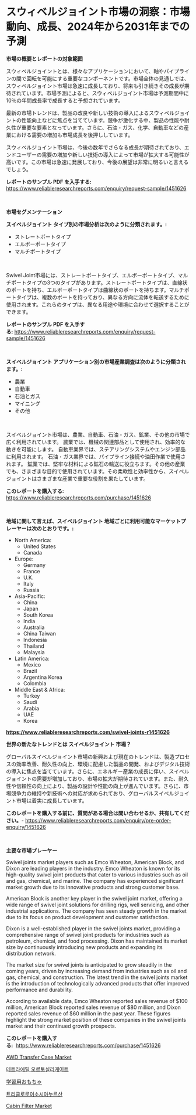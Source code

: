 <p><h1>スウィベルジョイント市場の洞察：市場動向、成長、2024年から2031年までの予測</h1></p><p><strong>市場の概要とレポートの対象範囲</strong></p>
<p><p>スウィベルジョイントとは、様々なアプリケーションにおいて、軸やパイプラインの間で回転を可能にする重要なコンポーネントです。市場全体の見通しでは、スウィベルジョイント市場は急速に成長しており、将来も引き続きその成長が期待されています。市場予測によると、スウィベルジョイント市場は予測期間中に10％の年間成長率で成長すると予想されています。</p><p>最新の市場トレンドは、製品の改良や新しい技術の導入によるスウィベルジョイントの性能向上などに焦点を当てています。競争が激化する中、製品の性能や耐久性が重要な要素となっています。さらに、石油・ガス、化学、自動車などの産業における需要の増加も市場成長を後押ししています。</p><p>スウィベルジョイント市場は、今後の数年でさらなる成長が期待されており、エンドユーザーの需要の増加や新しい技術の導入によって市場が拡大する可能性が高いです。この市場は急速に発展しており、今後の展望は非常に明るいと言えるでしょう。</p></p>
<p><strong>レポートのサンプル PDF を入手する:</strong> <a href="https://www.reliableresearchreports.com/enquiry/request-sample/1451626">https://www.reliableresearchreports.com/enquiry/request-sample/1451626</a></p>
<p>&nbsp;</p>
<p><strong>市場セグメンテーション</strong></p>
<p><strong>スイベルジョイント タイプ別の市場分析は次のように分類されます。:</strong></p>
<p><ul><li>ストレートポートタイプ</li><li>エルボーポートタイプ</li><li>マルチポートタイプ</li></ul></p>
<p>&nbsp;</p>
<p><p>Swivel Joint市場には、ストレートポートタイプ、エルボーポートタイプ、マルチポートタイプの3つのタイプがあります。ストレートポートタイプは、直線状のポートを持ち、エルボーポートタイプは曲線状のポートを持ちます。マルチポートタイプは、複数のポートを持っており、異なる方向に流体を転送するために使用されます。これらのタイプは、異なる用途や環境に合わせて選択することができます。</p></p>
<p><strong>レポートのサンプル PDF を入手する:</strong>&nbsp;<a href="https://www.reliableresearchreports.com/enquiry/request-sample/1451626">https://www.reliableresearchreports.com/enquiry/request-sample/1451626</a></p>
<p>&nbsp;</p>
<p><strong> スイベルジョイント アプリケーション別の市場産業調査は次のように分類されます。:</strong></p>
<p><ul><li>農業</li><li>自動車</li><li>石油とガス</li><li>マイニング</li><li>その他</li></ul></p>
<p>&nbsp;</p>
<p><p>スイベルジョイント市場は、農業、自動車、石油・ガス、鉱業、その他の市場で広く利用されています。 農業では、機械の関連部品として使用され、効率的な動きを可能にします。 自動車業界では、ステアリングシステムやエンジン部品に利用されます。 石油・ガス業界では、パイプライン接続や油田作業で使用されます。 鉱業では、堅牢な材料による鉱石の輸送に役立ちます。その他の産業でも、さまざまな目的で使用されています。その柔軟性と効率性から、スイベルジョイントはさまざまな産業で重要な役割を果たしています。</p></p>
<p><strong>このレポートを購入する:</strong>&nbsp; <a href="https://www.reliableresearchreports.com/purchase/1451626">https://www.reliableresearchreports.com/purchase/1451626</a></p>
<p>&nbsp;</p>
<p><strong>地域に関して言えば、スイベルジョイント 地域ごとに利用可能なマーケットプレーヤーは次のとおりです。:</strong></p>
<p><ul>
    <li>
        North America:
        <ul>
            <li>United States</li>
            <li>Canada</li>
        </ul>
    </li>
    <li>
        Europe:
        <ul>
            <li>Germany</li>
            <li>France</li>
            <li>U.K.</li>
            <li>Italy</li>
            <li>Russia</li>
        </ul>
    </li>
    <li>
        Asia-Pacific:
        <ul>
            <li>China</li>
            <li>Japan</li>
            <li>South Korea</li>
            <li>India</li>
            <li>Australia</li>
            <li>China Taiwan</li>
            <li>Indonesia</li>
            <li>Thailand</li>
            <li>Malaysia</li>
        </ul>
    </li>
    <li>
        Latin America:
        <ul>
            <li>Mexico</li>
            <li>Brazil</li>
            <li>Argentina Korea</li>
            <li>Colombia</li>
        </ul>
    </li>
    <li>
        Middle East & Africa:
        <ul>
            <li>Turkey</li>
            <li>Saudi</li>
            <li>Arabia</li>
            <li>UAE</li>
            <li>Korea</li>
        </ul>
    </li>
    </ul></p>
<p><strong><a href="https://www.reliableresearchreports.com/swivel-joints-r1451626">https://www.reliableresearchreports.com/swivel-joints-r1451626</a></strong>&nbsp;</p>
<p><strong>世界の新たなトレンドとは スイベルジョイント 市場？</strong></p>
<p><p>グローバルスイベルジョイント市場の新興および現在のトレンドは、製造プロセスの効率改善、耐久性の向上、環境に配慮した製品の開発、およびデジタル技術の導入に焦点を当てています。さらに、エネルギー産業の成長に伴い、スイベルジョイントの需要が増加しており、市場の拡大が期待されています。また、耐久性や信頼性の向上により、製品の設計や性能の向上が進んでいます。さらに、市場競争力の維持や新技術への対応が求められており、グローバルスイベルジョイント市場は着実に成長しています。</p></p>
<p><strong>このレポートを購入する前に、質問がある場合は問い合わせるか、共有してください。</strong>- <a href="https://www.reliableresearchreports.com/enquiry/pre-order-enquiry/1451626">https://www.reliableresearchreports.com/enquiry/pre-order-enquiry/1451626</a></p>
<p>&nbsp;</p>
<p><strong>主要な市場プレーヤー</strong></p>
<p><p>Swivel joints market players such as Emco Wheaton, American Block, and Dixon are leading players in the industry. Emco Wheaton is known for its high-quality swivel joint products that cater to various industries such as oil and gas, chemical, and marine. The company has experienced significant market growth due to its innovative products and strong customer base.</p><p>American Block is another key player in the swivel joint market, offering a wide range of swivel joint solutions for drilling rigs, well servicing, and other industrial applications. The company has seen steady growth in the market due to its focus on product development and customer satisfaction.</p><p>Dixon is a well-established player in the swivel joints market, providing a comprehensive range of swivel joint products for industries such as petroleum, chemical, and food processing. Dixon has maintained its market size by continuously introducing new products and expanding its distribution network.</p><p>The market size for swivel joints is anticipated to grow steadily in the coming years, driven by increasing demand from industries such as oil and gas, chemical, and construction. The latest trend in the swivel joints market is the introduction of technologically advanced products that offer improved performance and durability.</p><p>According to available data, Emco Wheaton reported sales revenue of $100 million, American Block reported sales revenue of $80 million, and Dixon reported sales revenue of $60 million in the past year. These figures highlight the strong market position of these companies in the swivel joints market and their continued growth prospects.</p></p>
<p><strong>このレポートを購入する:</strong>&nbsp;&nbsp;<a href="https://www.reliableresearchreports.com/purchase/1451626">https://www.reliableresearchreports.com/purchase/1451626</a></p>
<p><p><a href="https://www.linkedin.com/pulse/awd-transfer-case-market-size-share-amp-trends-analysis-report-dwd2f?trackingId=HzIvd%2FVBnqC%2FNpc3dclRgA%3D%3D">AWD Transfer Case Market</a></p><p><a href="https://github.com/CorEmtymerich56566/Market-Research-Report-List-1/blob/main/829459219500.md">테트라에틸 오르토실리케이트</a></p><p><a href="https://medium.com/@jeannesawayn2023/%E5%AD%A6%E7%BF%92%E7%8E%A9%E5%85%B7%E5%B8%82%E5%A0%B4-2031%E5%B9%B4%E3%81%BE%E3%81%A7%E3%81%AE%E6%88%90%E5%8A%9F%E3%81%99%E3%82%8B%E3%83%93%E3%82%B8%E3%83%8D%E3%82%B9%E6%88%A6%E7%95%A5%E3%81%AE%E9%8D%B5-f200626f6c18">学習用おもちゃ</a></p><p><a href="https://github.com/GabrielBlanda5656/Market-Research-Report-List-1/blob/main/610892519499.md">트리클로로이소시아누르산</a></p><p><a href="https://www.linkedin.com/pulse/cabin-filter-market-provides-comprehensive-analysis-including-ibmyf?trackingId=v8ublBP4XBobsyRskbdx%2BA%3D%3D">Cabin Filter Market</a></p></p>